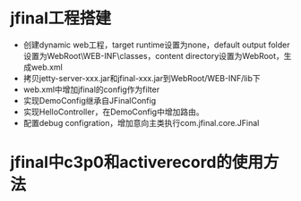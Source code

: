 # jfinal工程搭建

* 创建dynamic web工程，target runtime设置为none，default output folder设置为WebRoot\WEB-INF\classes，content directory设置为WebRoot，生成web.xml
* 拷贝jetty-server-xxx.jar和jfinal-xxx.jar到WebRoot/WEB-INF/lib下
* web.xml中增加jfinal的config作为filter
* 实现DemoConfig继承自JFinalConfig
* 实现HelloController，在DemoConfig中增加路由。
* 配置debug configration，增加意向主类执行com.jfinal.core.JFinal

# jfinal中c3p0和activerecord的使用方法
